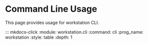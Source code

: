 # Command Line Usage

This page provides usage for workstation CLI.

::: mkdocs-click
    :module: workstation.cli
    :command: cli
    :prog_name: workstation
    :style: table
    :depth: 1
